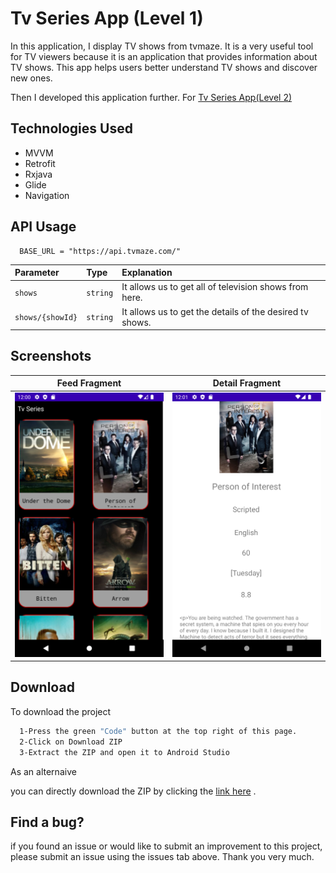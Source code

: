 
# Tv Series App (Level 1)
In this application, I display TV shows from tvmaze. It is a very useful tool for TV viewers because it is an application that provides information about TV shows. This app helps users better understand TV shows and discover new ones.

Then I developed this application further. For [Tv Series App(Level 2) ](https://github.com/BerkErdgn/TvSeriesApp-Level-2)


## Technologies Used

- MVVM
- Retrofit
- Rxjava
- Glide
- Navigation


  
## API Usage

```http
  BASE_URL = "https://api.tvmaze.com/"

```

| Parameter | Type     | Explanation                |
| :-------- | :------- | :------------------------- |
| `shows` | `string` | It allows us to get all of television shows from here. |
| `shows/{showId}` | `string` | It allows us to get the details of the desired tv shows. |




## Screenshots

Feed Fragment| Detail Fragment
 --- | --- | 
![](https://github.com/BerkErdgn/TvSeriesApp/blob/main/sc/TvSeriesApp-1.png?raw=true)| ![](https://github.com/BerkErdgn/TvSeriesApp/blob/main/sc/TvSeriesApp-2.png?raw=true) 

## Download  

To download the project

```bash 
  1-Press the green "Code" button at the top right of this page.
  2-Click on Download ZIP
  3-Extract the ZIP and open it to Android Studio
```
As an alternaive

you can directly download the ZIP by clicking the [link here](https://github.com/BerkErdgn/TvSeriesApp/archive/refs/heads/main.zip) .


## Find a bug?

if you found an issue or would like to submit an improvement to this project, please submit an issue using the issues tab above.
Thank you very much.

